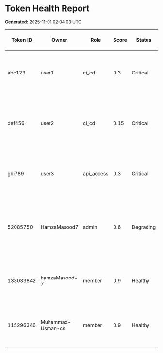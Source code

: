 # Token Health Report

**Generated:** 2025-11-01 02:04:03 UTC

| Token ID | Owner | Role | Score | Status | Repos | Private | Admin | Trend (Last 7) |
|----------|-------|------|-------|--------|-------|---------|-------|----------------|
| abc123 | user1 | ci_cd | 0.3 | Critical | 0 | 0 | 0 | 1.0 → 1.0 → 1.0 → 1.0 → 0.3 → 0.3 → 0.3 |
| def456 | user2 | ci_cd | 0.15 | Critical | 0 | 0 | 0 | 0.5 → 0.5 → 0.5 → 0.5 → 0.15 → 0.15 → 0.15 |
| ghi789 | user3 | api_access | 0.3 | Critical | 0 | 0 | 0 | 1.0 → 1.0 → 1.0 → 1.0 → 0.3 → 0.3 → 0.3 |
| 52085750 | HamzaMasood7 | admin | 0.6 | Degrading | 0 | 0 | 0 | 0.25 → 0.25 → 0.25 → 0.25 → 0.6 → 0.6 → 0.6 |
| 133033842 | hamzaMasood-7 | member | 0.9 | Healthy | 0 | 0 | 0 | 0.5 → 0.5 → 0.5 → 0.5 → 0.9 → 0.9 → 0.9 |
| 115296346 | Muhammad-Usman-cs | member | 0.9 | Healthy | 0 | 0 | 0 | 0.5 → 0.5 → 0.5 → 0.5 → 0.9 → 0.9 → 0.9 |

